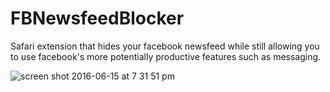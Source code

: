 # FBNewsfeedBlocker
Safari extension that hides your facebook newsfeed while still allowing you to use facebook's more potentially productive features such as messaging.

![screen shot 2016-06-15 at 7 31 51 pm](https://cloud.githubusercontent.com/assets/10405248/16100954/09d08096-3330-11e6-81bd-36d587b7dac0.png)
